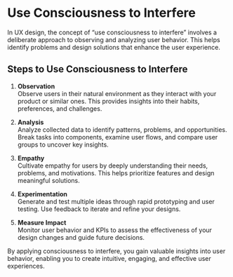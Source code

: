 # Use Consciousness to Interfere

In UX design, the concept of “use consciousness to interfere” involves a deliberate approach to observing and analyzing user behavior. This helps identify problems and design solutions that enhance the user experience.

## Steps to Use Consciousness to Interfere

1. **Observation**  
   Observe users in their natural environment as they interact with your product or similar ones. This provides insights into their habits, preferences, and challenges.

2. **Analysis**  
   Analyze collected data to identify patterns, problems, and opportunities. Break tasks into components, examine user flows, and compare user groups to uncover key insights.

3. **Empathy**  
   Cultivate empathy for users by deeply understanding their needs, problems, and motivations. This helps prioritize features and design meaningful solutions.

4. **Experimentation**  
   Generate and test multiple ideas through rapid prototyping and user testing. Use feedback to iterate and refine your designs.

5. **Measure Impact**  
   Monitor user behavior and KPIs to assess the effectiveness of your design changes and guide future decisions.

By applying consciousness to interfere, you gain valuable insights into user behavior, enabling you to create intuitive, engaging, and effective user experiences.
